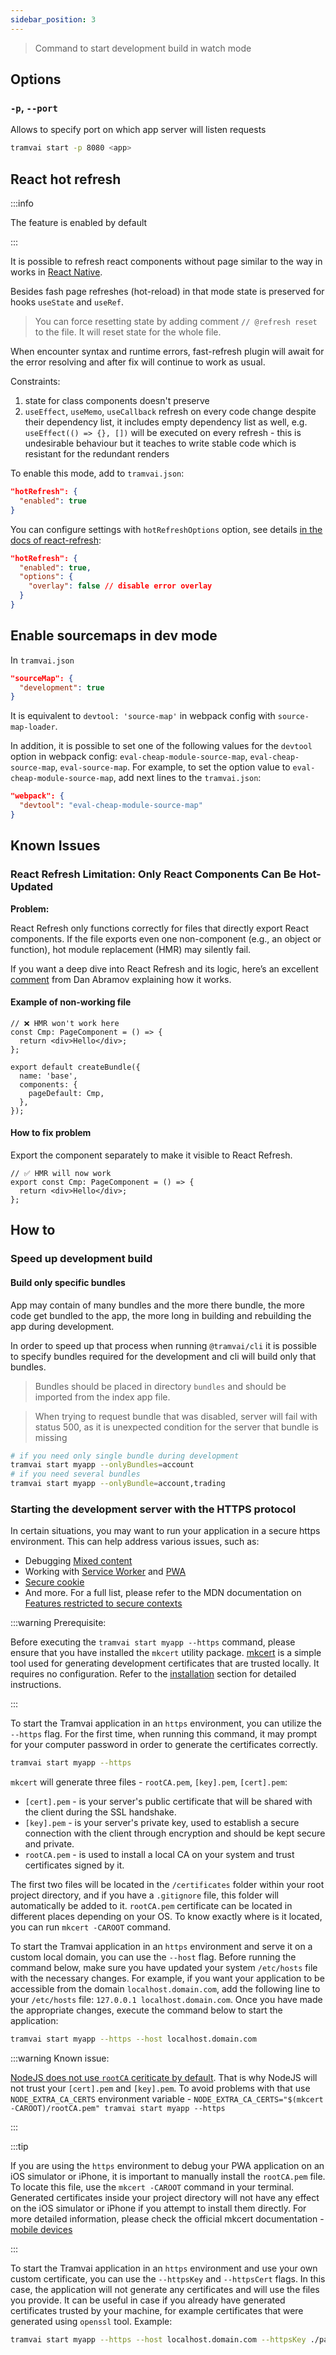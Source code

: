 ```yaml
---
sidebar_position: 3
---
```


> Command to start development build in watch mode

## Options

### `-p`, `--port`

Allows to specify port on which app server will listen requests

```sh
tramvai start -p 8080 <app>
```

## React hot refresh

:::info

The feature is enabled by default

:::

It is possible to refresh react components without page similar to the way in works in [React Native](https://reactnative.dev/docs/fast-refresh).

Besides fash page refreshes (hot-reload) in that mode state is preserved for hooks `useState` and `useRef`.

> You can force resetting state by adding comment `// @refresh reset` to the file. It will reset state for the whole file.

When encounter syntax and runtime errors, fast-refresh plugin will await for the error resolving and after fix will continue to work as usual.

Constraints:

1. state for class components doesn't preserve
2. `useEffect`, `useMemo`, `useCallback` refresh on every code change despite their dependency list, it includes empty dependency list as well, e.g. `useEffect(() => {}, [])` will be executed on every refresh - this is undesirable behaviour but it teaches to write stable code which is resistant for the redundant renders

To enable this mode, add to `tramvai.json`:

```json
"hotRefresh": {
  "enabled": true
}
```

You can configure settings with `hotRefreshOptions` option, see details [in the docs of react-refresh](https://github.com/pmmmwh/react-refresh-webpack-plugin#options):

```json
"hotRefresh": {
  "enabled": true,
  "options": {
    "overlay": false // disable error overlay
  }
}
```

## Enable sourcemaps in dev mode

In `tramvai.json`

```json
"sourceMap": {
  "development": true
}
```

It is equivalent to `devtool: 'source-map'` in webpack config with `source-map-loader`.

In addition, it is possible to set one of the following values for the `devtool` option in webpack config: `eval-cheap-module-source-map`, `eval-cheap-source-map`, `eval-source-map`. For example, to set the option value to `eval-cheap-module-source-map`, add next lines to the `tramvai.json`:

```json
"webpack": {
  "devtool": "eval-cheap-module-source-map"
}
```

## Known Issues

### React Refresh Limitation: Only React Components Can Be Hot-Updated

**Problem:**

React Refresh only functions correctly for files that directly export React components. If the file exports even one non-component (e.g., an object or function), hot module replacement (HMR) may silently fail.

If you want a deep dive into React Refresh and its logic, here’s an excellent [comment](https://github.com/facebook/react/issues/16604#issuecomment-528663101) from Dan Abramov explaining how it works.

#### Example of non-working file

```tsx
// ❌ HMR won't work here
const Cmp: PageComponent = () => {
  return <div>Hello</div>;
};

export default createBundle({
  name: 'base',
  components: {
    pageDefault: Cmp,
  },
});
```

#### How to fix problem

Export the component separately to make it visible to React Refresh.

```
// ✅ HMR will now work
export const Cmp: PageComponent = () => {
  return <div>Hello</div>;
};

```

## How to

### Speed up development build

#### Build only specific bundles

App may contain of many bundles and the more there bundle, the more code get bundled to the app, the more long in building and rebuilding the app during development.

In order to speed up that process when running `@tramvai/cli` it is possible to specify bundles required for the development and cli will build only that bundles.

> Bundles should be placed in directory `bundles` and should be imported from the index app file.

> When trying to request bundle that was disabled, server will fail with status 500, as it is unexpected condition for the server that bundle is missing

```sh
# if you need only single bundle during development
tramvai start myapp --onlyBundles=account
# if you need several bundles
tramvai start myapp --onlyBundle=account,trading
```

### Starting the development server with the HTTPS protocol

In certain situations, you may want to run your application in a secure https environment. This can help address various issues, such as:

- Debugging [Mixed content](https://developer.mozilla.org/en-US/docs/Web/Security/Mixed_content)
- Working with [Service Worker](https://developer.mozilla.org/en-US/docs/Web/API/Service_Worker_API) and [PWA](https://developer.mozilla.org/en-US/docs/Web/Progressive_web_apps)
- [Secure cookie](https://en.wikipedia.org/wiki/Secure_cookie)
- And more. For a full list, please refer to the MDN documentation on [Features restricted to secure contexts](https://developer.mozilla.org/en-US/docs/Web/Security/Secure_Contexts/features_restricted_to_secure_contexts)

:::warning Prerequisite:

Before executing the `tramvai start myapp --https` command, please ensure that you have installed the `mkcert` utility package. [mkcert](https://github.com/FiloSottile/mkcert) is a simple tool used for generating development certificates that are trusted locally. It requires no configuration. Refer to the [installation](https://github.com/FiloSottile/mkcert?tab=readme-ov-file#installation) section for detailed instructions.

:::

To start the Tramvai application in an `https` environment, you can utilize the `--https` flag. For the first time, when running this command, it may prompt for your computer password in order to generate the certificates correctly.

```sh
tramvai start myapp --https
```

`mkcert` will generate three files - `rootCA.pem`, `[key].pem`, `[cert].pem`:

- `[cert].pem` - is your server's public certificate that will be shared with the client during the SSL handshake.
- `[key].pem` - is your server's private key, used to establish a secure connection with the client through encryption and should be kept secure and private.
- `rootCA.pem` - is used to install a local CA on your system and trust certificates signed by it.

The first two files will be located in the `/certificates` folder within your root project directory, and if you have a `.gitignore` file, this folder will automatically be added to it. `rootCA.pem` certificate can be located in different places depending on your OS. To know exactly where is it located, you can run `mkcert -CAROOT` command.

To start the Tramvai application in an `https` environment and serve it on a custom local domain, you can use the `--host` flag. Before running the command below, make sure you have updated your system `/etc/hosts` file with the necessary changes. For example, if you want your application to be accessible from the domain `localhost.domain.com`, add the following line to your `/etc/hosts` file: `127.0.0.1 localhost.domain.com`. Once you have made the appropriate changes, execute the command below to start the application:

```sh
tramvai start myapp --https --host localhost.domain.com
```

:::warning Known issue:

[NodeJS does not use `rootCA` ceriticate by default](https://github.com/FiloSottile/mkcert?tab=readme-ov-file#using-the-root-with-nodejs). That is why NodeJS will not trust your `[cert].pem` and `[key].pem`. To avoid problems with that use `NODE_EXTRA_CA_CERTS` environment variable - `NODE_EXTRA_CA_CERTS="$(mkcert -CAROOT)/rootCA.pem" tramvai start myapp --https`

:::

:::tip

If you are using the `https` environment to debug your PWA application on an iOS simulator or iPhone, it is important to manually install the `rootCA.pem` file. To locate this file, use the `mkcert -CAROOT` command in your terminal. Generated certificates inside your project directory will not have any effect on the iOS simulator or iPhone if you attempt to install them directly. For more detailed information, please check the official mkcert documentation - [mobile devices](https://github.com/FiloSottile/mkcert?tab=readme-ov-file#mobile-devices)

:::

To start the Tramvai application in an `https` environment and use your own custom certificate, you can use the `--httpsKey` and `--httpsCert` flags. In this case, the application will not generate any certificates and will use the files you provide. It can be useful in case if you already have generated certificates trusted by your machine, for example certificates that were generated using `openssl` tool. Example:

```sh
tramvai start myapp --https --host localhost.domain.com --httpsKey ./path-to-certificates-folder/localhost-key.pem --httpsCert ./path-to-certificates-folder/localhost.pem
```

